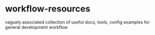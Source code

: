 # workflow-resources
vaguely associated collection of useful docs, tools, config examples for general development workflow
